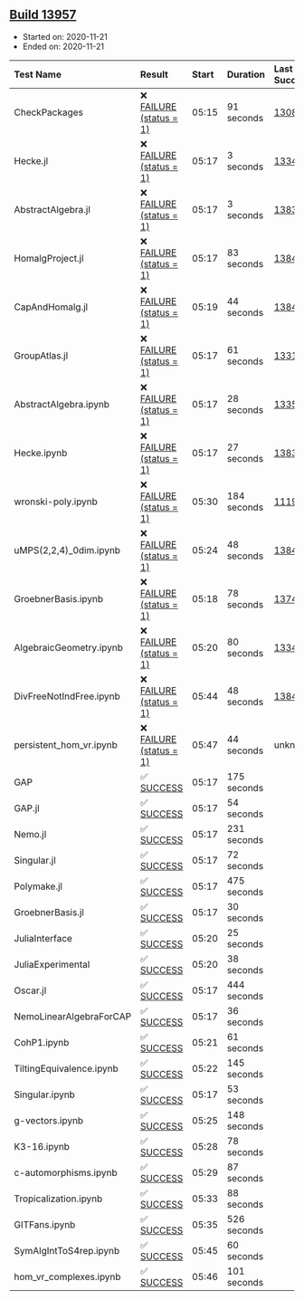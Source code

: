 ## [Build 13957](https://oscarci.mathematik.uni-kl.de/job/oscar/13957/)

* Started on: 2020-11-21
* Ended on: 2020-11-21

| Test Name    | Result | Start | Duration | Last Success | First Failure |
|:-------------|:-------|:------|:---------|:-------------|:--------------|
| CheckPackages | ❌ [FAILURE (status = 1)](https://oscarci.mathematik.uni-kl.de/job/oscar/13957/artifact/logs/build-13957/CheckPackages.log) | 05:15 | 91 seconds | [13085](https://oscarci.mathematik.uni-kl.de/job/oscar/13085/) | [13086](https://oscarci.mathematik.uni-kl.de/job/oscar/13086/) |
| Hecke.jl | ❌ [FAILURE (status = 1)](https://oscarci.mathematik.uni-kl.de/job/oscar/13957/artifact/logs/build-13957/Hecke.jl.log) | 05:17 | 3 seconds | [13341](https://oscarci.mathematik.uni-kl.de/job/oscar/13341/) | [13342](https://oscarci.mathematik.uni-kl.de/job/oscar/13342/) |
| AbstractAlgebra.jl | ❌ [FAILURE (status = 1)](https://oscarci.mathematik.uni-kl.de/job/oscar/13957/artifact/logs/build-13957/AbstractAlgebra.jl.log) | 05:17 | 3 seconds | [13837](https://oscarci.mathematik.uni-kl.de/job/oscar/13837/) | [13838](https://oscarci.mathematik.uni-kl.de/job/oscar/13838/) |
| HomalgProject.jl | ❌ [FAILURE (status = 1)](https://oscarci.mathematik.uni-kl.de/job/oscar/13957/artifact/logs/build-13957/HomalgProject.jl.log) | 05:17 | 83 seconds | [13845](https://oscarci.mathematik.uni-kl.de/job/oscar/13845/) | [13846](https://oscarci.mathematik.uni-kl.de/job/oscar/13846/) |
| CapAndHomalg.jl | ❌ [FAILURE (status = 1)](https://oscarci.mathematik.uni-kl.de/job/oscar/13957/artifact/logs/build-13957/CapAndHomalg.jl.log) | 05:19 | 44 seconds | [13845](https://oscarci.mathematik.uni-kl.de/job/oscar/13845/) | [13846](https://oscarci.mathematik.uni-kl.de/job/oscar/13846/) |
| GroupAtlas.jl | ❌ [FAILURE (status = 1)](https://oscarci.mathematik.uni-kl.de/job/oscar/13957/artifact/logs/build-13957/GroupAtlas.jl.log) | 05:17 | 61 seconds | [13311](https://oscarci.mathematik.uni-kl.de/job/oscar/13311/) | [13312](https://oscarci.mathematik.uni-kl.de/job/oscar/13312/) |
| AbstractAlgebra.ipynb | ❌ [FAILURE (status = 1)](https://oscarci.mathematik.uni-kl.de/job/oscar/13957/artifact/logs/build-13957/AbstractAlgebra.ipynb.log) | 05:17 | 28 seconds | [13355](https://oscarci.mathematik.uni-kl.de/job/oscar/13355/) | [13356](https://oscarci.mathematik.uni-kl.de/job/oscar/13356/) |
| Hecke.ipynb | ❌ [FAILURE (status = 1)](https://oscarci.mathematik.uni-kl.de/job/oscar/13957/artifact/logs/build-13957/Hecke.ipynb.log) | 05:17 | 27 seconds | [13837](https://oscarci.mathematik.uni-kl.de/job/oscar/13837/) | [13838](https://oscarci.mathematik.uni-kl.de/job/oscar/13838/) |
| wronski-poly.ipynb | ❌ [FAILURE (status = 1)](https://oscarci.mathematik.uni-kl.de/job/oscar/13957/artifact/logs/build-13957/wronski-poly.ipynb.log) | 05:30 | 184 seconds | [11192](https://oscarci.mathematik.uni-kl.de/job/oscar/11192/) | [11193](https://oscarci.mathematik.uni-kl.de/job/oscar/11193/) |
| uMPS(2,2,4)_0dim.ipynb | ❌ [FAILURE (status = 1)](https://oscarci.mathematik.uni-kl.de/job/oscar/13957/artifact/logs/build-13957/uMPS-2-2-4-_0dim.ipynb.log) | 05:24 | 48 seconds | [13841](https://oscarci.mathematik.uni-kl.de/job/oscar/13841/) | [13842](https://oscarci.mathematik.uni-kl.de/job/oscar/13842/) |
| GroebnerBasis.ipynb | ❌ [FAILURE (status = 1)](https://oscarci.mathematik.uni-kl.de/job/oscar/13957/artifact/logs/build-13957/GroebnerBasis.ipynb.log) | 05:18 | 78 seconds | [13748](https://oscarci.mathematik.uni-kl.de/job/oscar/13748/) | [13749](https://oscarci.mathematik.uni-kl.de/job/oscar/13749/) |
| AlgebraicGeometry.ipynb | ❌ [FAILURE (status = 1)](https://oscarci.mathematik.uni-kl.de/job/oscar/13957/artifact/logs/build-13957/AlgebraicGeometry.ipynb.log) | 05:20 | 80 seconds | [13341](https://oscarci.mathematik.uni-kl.de/job/oscar/13341/) | [13342](https://oscarci.mathematik.uni-kl.de/job/oscar/13342/) |
| DivFreeNotIndFree.ipynb | ❌ [FAILURE (status = 1)](https://oscarci.mathematik.uni-kl.de/job/oscar/13957/artifact/logs/build-13957/DivFreeNotIndFree.ipynb.log) | 05:44 | 48 seconds | [13845](https://oscarci.mathematik.uni-kl.de/job/oscar/13845/) | [13846](https://oscarci.mathematik.uni-kl.de/job/oscar/13846/) |
| persistent_hom_vr.ipynb | ❌ [FAILURE (status = 1)](https://oscarci.mathematik.uni-kl.de/job/oscar/13957/artifact/logs/build-13957/persistent_hom_vr.ipynb.log) | 05:47 | 44 seconds | unknown | unknown |
| GAP | ✅ [SUCCESS](https://oscarci.mathematik.uni-kl.de/job/oscar/13957/artifact/logs/build-13957/GAP.log) | 05:17 | 175 seconds |  |  |
| GAP.jl | ✅ [SUCCESS](https://oscarci.mathematik.uni-kl.de/job/oscar/13957/artifact/logs/build-13957/GAP.jl.log) | 05:17 | 54 seconds |  |  |
| Nemo.jl | ✅ [SUCCESS](https://oscarci.mathematik.uni-kl.de/job/oscar/13957/artifact/logs/build-13957/Nemo.jl.log) | 05:17 | 231 seconds |  |  |
| Singular.jl | ✅ [SUCCESS](https://oscarci.mathematik.uni-kl.de/job/oscar/13957/artifact/logs/build-13957/Singular.jl.log) | 05:17 | 72 seconds |  |  |
| Polymake.jl | ✅ [SUCCESS](https://oscarci.mathematik.uni-kl.de/job/oscar/13957/artifact/logs/build-13957/Polymake.jl.log) | 05:17 | 475 seconds |  |  |
| GroebnerBasis.jl | ✅ [SUCCESS](https://oscarci.mathematik.uni-kl.de/job/oscar/13957/artifact/logs/build-13957/GroebnerBasis.jl.log) | 05:17 | 30 seconds |  |  |
| JuliaInterface | ✅ [SUCCESS](https://oscarci.mathematik.uni-kl.de/job/oscar/13957/artifact/logs/build-13957/JuliaInterface.log) | 05:20 | 25 seconds |  |  |
| JuliaExperimental | ✅ [SUCCESS](https://oscarci.mathematik.uni-kl.de/job/oscar/13957/artifact/logs/build-13957/JuliaExperimental.log) | 05:20 | 38 seconds |  |  |
| Oscar.jl | ✅ [SUCCESS](https://oscarci.mathematik.uni-kl.de/job/oscar/13957/artifact/logs/build-13957/Oscar.jl.log) | 05:17 | 444 seconds |  |  |
| NemoLinearAlgebraForCAP | ✅ [SUCCESS](https://oscarci.mathematik.uni-kl.de/job/oscar/13957/artifact/logs/build-13957/NemoLinearAlgebraForCAP.log) | 05:17 | 36 seconds |  |  |
| CohP1.ipynb | ✅ [SUCCESS](https://oscarci.mathematik.uni-kl.de/job/oscar/13957/artifact/logs/build-13957/CohP1.ipynb.log) | 05:21 | 61 seconds |  |  |
| TiltingEquivalence.ipynb | ✅ [SUCCESS](https://oscarci.mathematik.uni-kl.de/job/oscar/13957/artifact/logs/build-13957/TiltingEquivalence.ipynb.log) | 05:22 | 145 seconds |  |  |
| Singular.ipynb | ✅ [SUCCESS](https://oscarci.mathematik.uni-kl.de/job/oscar/13957/artifact/logs/build-13957/Singular.ipynb.log) | 05:17 | 53 seconds |  |  |
| g-vectors.ipynb | ✅ [SUCCESS](https://oscarci.mathematik.uni-kl.de/job/oscar/13957/artifact/logs/build-13957/g-vectors.ipynb.log) | 05:25 | 148 seconds |  |  |
| K3-16.ipynb | ✅ [SUCCESS](https://oscarci.mathematik.uni-kl.de/job/oscar/13957/artifact/logs/build-13957/K3-16.ipynb.log) | 05:28 | 78 seconds |  |  |
| c-automorphisms.ipynb | ✅ [SUCCESS](https://oscarci.mathematik.uni-kl.de/job/oscar/13957/artifact/logs/build-13957/c-automorphisms.ipynb.log) | 05:29 | 87 seconds |  |  |
| Tropicalization.ipynb | ✅ [SUCCESS](https://oscarci.mathematik.uni-kl.de/job/oscar/13957/artifact/logs/build-13957/Tropicalization.ipynb.log) | 05:33 | 88 seconds |  |  |
| GITFans.ipynb | ✅ [SUCCESS](https://oscarci.mathematik.uni-kl.de/job/oscar/13957/artifact/logs/build-13957/GITFans.ipynb.log) | 05:35 | 526 seconds |  |  |
| SymAlgIntToS4rep.ipynb | ✅ [SUCCESS](https://oscarci.mathematik.uni-kl.de/job/oscar/13957/artifact/logs/build-13957/SymAlgIntToS4rep.ipynb.log) | 05:45 | 60 seconds |  |  |
| hom_vr_complexes.ipynb | ✅ [SUCCESS](https://oscarci.mathematik.uni-kl.de/job/oscar/13957/artifact/logs/build-13957/hom_vr_complexes.ipynb.log) | 05:46 | 101 seconds |  |  |
